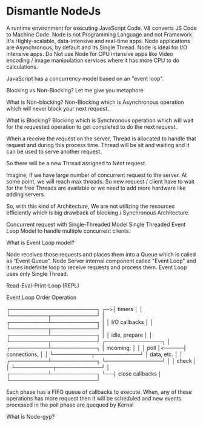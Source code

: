 # Dismantle NodeJs

A runtime environment for executing JavaScript Code.
V8 converts JS Code to Machine Code.
Node is not Programming Language and not Framework.
It's Highly-scalable, data-intensive and real-time apps.
Node applications are Asynchronous, by default and its Single Thread.
Node is ideal for I/O intensive apps.
Do Not use Node for CPU intensive apps like Video encoding / image manipulation services where it has more CPU to do calculations.

JavaScript has a concurrency model based on an "event loop". 

Blocking vs Non-Blocking?
Let me give you metaphore

What is Non-blocking?
Non-Blocking which is Asynchronous operation which will never block your next request.

What is Blocking?
Blocking which is Synchronous operation which will wait for the requested operation to get completed to do the next request.

When a receive the request on the server, Thread is allocated to handle that request and during this process time. Thread will be sit and waiting and it can be used to serve another request.

So there will be a new Thread assigned to Next request.

Imagine, if we have large number of concurrent request to the server. At some point, we will reach max threads. So new request / client have to wait for the free Threads are available or we need to add more hardware like adding servers.

So, with this kind of Architecture, We are not utilizing the resources efficiently which is big drawback of blocking / Synchronous Architecture.

Concurrent request with Single-Threaded Model
Single Threaded Event Loop Model to handle multiple concurrent clients.

What is Event Loop model?

Node receives those requests and places them into a Queue which is called as “Event Queue”.
Node Server internal component called "Event Loop" and it uses indefinite loop to receive requests and process them.
Event Loop uses only Single Thread.

Read-Eval-Print-Loop (REPL) 

Event Loop Order Operation

   ┌───────────────────────┐
┌─>│        timers         │
│  └──────────┬────────────┘
│  ┌──────────┴────────────┐
│  │     I/O callbacks     │
│  └──────────┬────────────┘
│  ┌──────────┴────────────┐
│  │     idle, prepare     │
│  └──────────┬────────────┘      ┌───────────────┐
│  ┌──────────┴────────────┐      │   incoming:   │
│  │         poll          │<─────┤  connections, │
│  └──────────┬────────────┘      │   data, etc.  │
│  ┌──────────┴────────────┐      └───────────────┘
│  │        check          │
│  └──────────┬────────────┘
│  ┌──────────┴────────────┐
└──┤    close callbacks    │
   └───────────────────────┘

Each phase has a FIFO queue of callbacks to execute.
When, any of these operations has more request then it will be scheduled and new events processed in the poll phase are quequed by Kernal

What is Node-gyp?